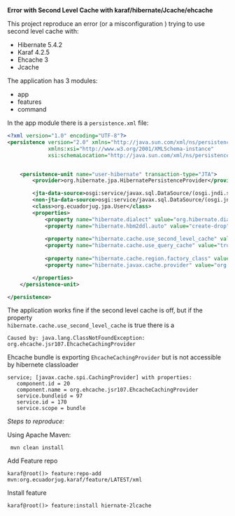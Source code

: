 **Error with Second Level Cache with karaf/hibernate/Jcache/ehcache**

This project reproduce an error (or a misconfiguration ) trying to use second level cache with:
 * Hibernate 5.4.2
 * Karaf 4.2.5 
 * Ehcache 3
 * Jcache
 
 
 
 The application has 3 modules:
 
 * app
 * features
 * command
 
 In the app module there is a `persistence.xml` file:
 
 ````xml 
 <?xml version="1.0" encoding="UTF-8"?>
 <persistence version="2.0" xmlns="http://java.sun.com/xml/ns/persistence"
              xmlns:xsi="http://www.w3.org/2001/XMLSchema-instance"
              xsi:schemaLocation="http://java.sun.com/xml/ns/persistence http://java.sun.com/xml/ns/persistence/persistence_2_0.xsd">
 
 
     <persistence-unit name="user-hibernate" transaction-type="JTA">
         <provider>org.hibernate.jpa.HibernatePersistenceProvider</provider>
 
         <jta-data-source>osgi:service/javax.sql.DataSource/(osgi.jndi.service.name=user)</jta-data-source>
         <non-jta-data-source>osgi:service/javax.sql.DataSource/(osgi.jndi.service.name=user)</non-jta-data-source>
         <class>org.ecuadorjug.jpa.User</class>
         <properties>
             <property name="hibernate.dialect" value="org.hibernate.dialect.H2Dialect"/>
             <property name="hibernate.hbm2ddl.auto" value="create-drop"/>
             
             <property name="hibernate.cache.use_second_level_cache" value="true" />
             <property name="hibernate.cache.use_query_cache" value="true" />
             
             <property name="hibernate.cache.region.factory_class" value="org.hibernate.cache.jcache.internal.JCacheRegionFactory" />
             <property name="hibernate.javax.cache.provider" value="org.ehcache.jsr107.EhcacheCachingProvider" />
 
         </properties>
     </persistence-unit>
 
 </persistence>
 ````
 
The application works fine if the second level cache is off, but if the property  
`hibernate.cache.use_second_level_cache` is true there is  a 

```
Caused by: java.lang.ClassNotFoundException: org.ehcache.jsr107.EhcacheCachingProvider
```

 
Ehcache bundle is exporting `EhcacheCachingProvider` but is not accessible by  hibernete classloader 

```
service; [javax.cache.spi.CachingProvider] with properties:
   component.id = 20
   component.name = org.ehcache.jsr107.EhcacheCachingProvider
   service.bundleid = 97
   service.id = 170
   service.scope = bundle
 ```
 
*Steps to reproduce:* 
 
Using Apache Maven:
 ```
  mvn clean install
 ```
 
 Add Feature repo
 ```
 karaf@root()> feature:repo-add mvn:org.ecuadorjug.karaf/feature/LATEST/xml
 ```
 
 Install feature
 
  ```
  karaf@root()> feature:install hiernate-2lcache
  ```
  
  
